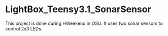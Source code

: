# LightBox_Teensy3.1_SonarSensor
This project is done during HWeekend in OSU. It uses two sonar sensors to control 2x3 LEDs.
